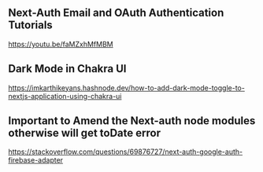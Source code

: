 ## Next-Auth Email and OAuth Authentication Tutorials

https://youtu.be/faMZxhMfMBM

## Dark Mode in Chakra UI

https://imkarthikeyans.hashnode.dev/how-to-add-dark-mode-toggle-to-nextjs-application-using-chakra-ui

## Important to Amend the Next-auth node modules otherwise will get toDate error

https://stackoverflow.com/questions/69876727/next-auth-google-auth-firebase-adapter
